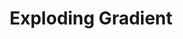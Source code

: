 ---
types: "word"

title: "Exploding Gradient"

categories: ['']

tags: ['Exploding', 'Gradient']

arabic: ['انفجار المشتقة']

publishers: ['خوارزميات الذكاء الاصطناعي في تحليل النص العربي']

types: "word"

slug: ""
---